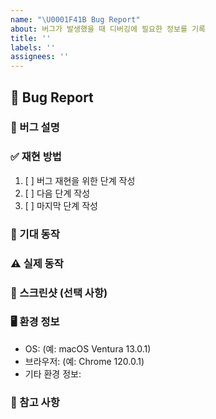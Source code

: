 ```yaml
---
name: "\U0001F41B Bug Report"
about: 버그가 발생했을 때 디버깅에 필요한 정보를 기록
title: ''
labels: ''
assignees: ''
---
```


## 🐛 Bug Report

### 📌 버그 설명

<!-- 어떤 문제가 발생했는지 명확히 설명 -->

### ✅ 재현 방법

1. [ ] 버그 재현을 위한 단계 작성
2. [ ] 다음 단계 작성
3. [ ] 마지막 단계 작성

### 🧐 기대 동작

<!-- 기대했던 동작을 설명 -->

### ⚠️ 실제 동작

<!-- 실제로 발생한 동작을 설명 -->

### 📸 스크린샷 (선택 사항)

<!-- 필요 시 스크린샷 첨부 -->

### 🖥 환경 정보

- OS: (예: macOS Ventura 13.0.1)
- 브라우저: (예: Chrome 120.0.1)
- 기타 환경 정보:

### 📎 참고 사항

<!-- 관련 문서, 레퍼런스 링크 등이 있으면 추가 -->
